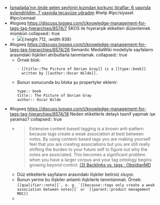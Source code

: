 - [İsmailağa'nın önde gelen şeyhinin kızından korkunç itiraflar: 6 yaşında evlendirildim, 7 yaşında tecavüze uğradım](https://www.yenicaggazetesi.com.tr/ismailaganin-onde-gelen-seyhinin-kizindan-korkunc-itiraflar-6-yasinda-evlendirildim-7-yasinda-tecavuze-ugradim-603980h.htm) #twtp #tpc/siyaset #tpc/cemaat
- #logseq https://discuss.logseq.com/t/knowledge-management-for-tags-tag-hierarchies/8574/7 SKOS ile hiyerarşik etiketleri düzenlemek mümkün
  collapsed:: true
	- ![](https://discuss.logseq.com/uploads/default/original/2X/f/ff67156aecbb8e43b6548625ddc164bb80d50f1f.jpeg){:height 712, :width 938}
- #logseq https://discuss.logseq.com/t/knowledge-management-for-tags-tag-hierarchies/8574/26 Semantic MediaWiki modeliyle sayfaların arasındaki ilişkileri atributlarla tanımlamak.
  collapsed:: true
	- Örnek blok:
	  ```
	  - [[title::The Picture of Dorian Gray]] is a [[type::book]]
	    written by [[author::Oscar Wilde]].
	  ```
	- Bunun sonucunda bu bloka şu propertyler eklenir:
	  ```
	  type:: book
	  title:: The Picture of Dorian Gray
	  author:: Oscar Wilde
	  ```
- #logseq https://discuss.logseq.com/t/knowledge-management-for-tags-tag-hierarchies/8574/18 Neden etiketlerle detaylı tasnif yapmak işe yaramaz?
  collapsed:: true
	- > Extensive content-based tagging is a known anti-pattern because tags create a weak association at best between notes.
	  > By using content-based tags you are making yourself feel that you are creating associations but you are still really shifting the burden to your future self to figure out why the notes are associated.
	  > This becomes a significant problem when you have a larger corpus and your tag ontology begins growing beyond control.
	  [(3) Backlinks vs. tags : ObsidianMD](https://www.reddit.com/r/ObsidianMD/comments/n7m5gx/backlinks_vs_tags/)
	- Düz etiketlerle sayfaların arasındaki ilişkiler belirsiz oluyor.
	- Bunun yerine bu ilişkiler anlamlı ilişkilerle tanımlanmalı. Örnek:
	  ``[[qualifier::note]]`, e. g. `[[because::tags only create a weak association between notes]]` or `[[parent::product management MOC]]``
	-